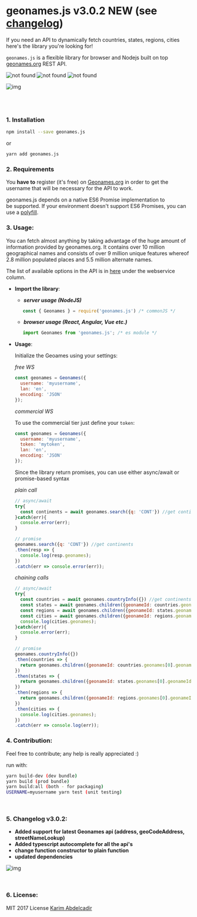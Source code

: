 # geonames.js v3.0.2 NEW (see [changelog](#5-changelog-v302))
If you need an API to dynamically fetch countries, states, regions, cities here's the library you're looking for!

`geonames.js` is a flexible library for browser and Nodejs 
built on top <a href="http://www.geonames.org/" target="_blank">geonames.org<a> REST API.

<img src="https://travis-ci.org/kinotto/geonames.js.svg?branch=master" alt="not found" style="display:inline" /> <img src="https://david-dm.org/kinotto/geonames.js.svg" alt="not found" style="display:inline" /> <img src="http://img.badgesize.io/kinotto/geonames.js/master/dist/geonames.min.js?max=100000&softmax=200000" alt="not found" />


![img](https://thumbs.gfycat.com/LegitimateSlushyHydra-max-14mb.gif)


<br/> <br/>


### 1. Installation

```sh
npm install --save geonames.js
```

or

```sh
yarn add geonames.js
```


### 2. Requirements
You **have to** register (it's free) on <a href="http://www.geonames.org/login">Geonames.org</a>
in order to get the username that will be necessary for the API to work.

geonames.js depends on a native ES6 Promise implementation to be supported. If your environment doesn't support ES6 Promises, you can use a <a href="https://github.com/stefanpenner/es6-promise">polyfill</a>.

### 3. Usage:


You can fetch almost anything by taking advantage of the huge amount of information provided by geonames.org. It contains over 10 million geographical names and consists of over 9 million unique features whereof 2.8 million populated places and 5.5 million alternate names.

The list of available options in the API is in <a href="http://www.geonames.org/export/ws-overview.html">here</a> under the webservice column.

- **Import the library**:
   - ***server usage (NodeJS)***
    ```javascript
       const { Geonames } = require('geonames.js') /* commonJS */
    ```
   - ***browser usage (React, Angular, Vue etc.)***
    ```javascript
       import Geonames from 'geonames.js'; /* es module */
    ```
  
- **Usage**:

  Initialize the Geoames using your settings:

  _free WS_
  ```javascript
  const geonames = Geonames({
    username: 'myusername',
    lan: 'en',
    encoding: 'JSON'
  });
  ```

  _commercial WS_

  To use the commercial tier just define your `token`:

  ```javascript
  const geonames = Geonames({
    username: 'myusername',
    token: 'mytoken',
    lan: 'en',
    encoding: 'JSON'
  });
  ```

  Since the library return promises, you can use either async/await or promise-based syntax

  _plain call_
  ```javascript
  // async/await
  try{
    const continents = await geonames.search({q: 'CONT'}) //get continents
  }catch(err){
    console.error(err);
  }
  
  // promise
  geonames.search({q: 'CONT'}) //get continents
  .then(resp => {
    console.log(resp.geonames);
  })
  .catch(err => console.error(err));
  ```


  _chaining calls_
  ```javascript 
  // async/await
  try{
    const countries = await geonames.countryInfo({}) //get continents
    const states = await geonames.children({geonameId: countries.geonames[0].geonameId})
    const regions = await geonames.children({geonameId: states.geonames[0].geonameId});
    const cities = await geonames.children({geonameId: regions.geonames[0].geonameId});
    console.log(cities.geonames);
  }catch(err){
    console.error(err);
  }

  // promise
  geonames.countryInfo({}) 
  .then(countries => {
    return geonames.children({geonameId: countries.geonames[0].geonameId})
  })
  .then(states => {
    return geonames.children({geonameId: states.geonames[0].geonameId});
  })
  .then(regions => {
    return geonames.children({geonameId: regions.geonames[0].geonameId});
  })
  .then(cities => {
    console.log(cities.geonames);
  })
  .catch(err => console.log(err));
  ```



### 4. Contribution:
Feel free to contribute; any help is really appreciated :)

run with:

```sh
yarn build-dev (dev bundle)
yarn build (prod bundle)
yarn build:all (both - for packaging)
USERNAME=myusername yarn test (unit testing)
```


<br/>

### 5. Changelog v3.0.2:
- **Added support for latest Geonames api (address, geoCodeAddress, streetNameLookup)**
- **Added typescript autocomplete for all the api's**
- **change function constructor to plain function**
- **updated dependencies**

![img](https://i.imgur.com/dPYpyZP.gif)
  
<br/>

### 6. License:
MIT 2017 License <a href="https://github.com/kinotto">Karim Abdelcadir</a>
